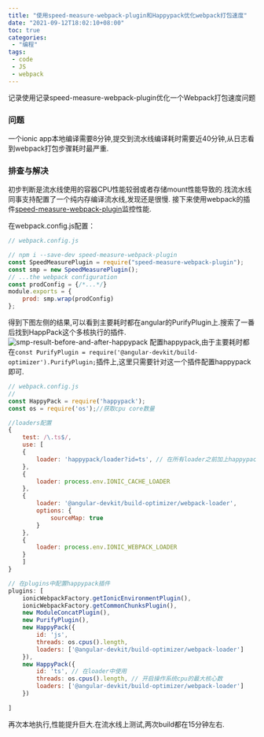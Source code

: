 ```yaml
---
title: "使用speed-measure-webpack-plugin和Happypack优化webpack打包速度"
date: "2021-09-12T18:02:10+08:00"
toc: true 
categories:
 - "编程"
tags:
 - code
 - JS
 - webpack
---
```

 
记录使用记录speed-measure-webpack-plugin优化一个Webpack打包速度问题

<!--more-->

### 问题

一个ionic app本地编译需要8分钟,提交到流水线编译耗时需要近40分钟,从日志看到webpack打包步骤耗时最严重.

### 排查与解决

初步判断是流水线使用的容器CPU性能较弱或者存储mount性能导致的.找流水线同事支持配置了一个纯内存编译流水线,发现还是很慢.
接下来使用webpack的插件[speed-measure-webpack-plugin](https://www.npmjs.com/package/speed-measure-webpack-plugin)监控性能.

在webpack.config.js配置：
```js
// webpack.config.js

// npm i --save-dev speed-measure-webpack-plugin
const SpeedMeasurePlugin = require("speed-measure-webpack-plugin");
const smp = new SpeedMeasurePlugin();
// ...the webpack configuration
const prodConfig = {/*...*/}
module.exports = {
    prod: smp.wrap(prodConfig)
};

```

得到下图左侧的结果,可以看到主要耗时都在angular的PurifyPlugin上.搜索了一番后找到HappPack这个多核执行的插件.
![smp-result-before-and-after-happypack](/py/happypack.jpg)
配置happypack,由于主要耗时都在`const PurifyPlugin = require('@angular-devkit/build-optimizer').PurifyPlugin;`插件上,这里只需要针对这一个插件配置happypack即可.

```js
// webpack.config.js
// 
const HappyPack = require('happypack');
const os = require('os');//获取cpu core数量

//loaders配置
{
    test: /\.ts$/, 
    use: [
    {
        loader: 'happypack/loader?id=ts', // 在所有loader之前加上happypack/loader,id是plugins中定义的
    },
    {
        loader: process.env.IONIC_CACHE_LOADER
    },
    {
        loader: '@angular-devkit/build-optimizer/webpack-loader',
        options: {
            sourceMap: true
        }
    },
    {
        loader: process.env.IONIC_WEBPACK_LOADER
    }
    ]
}

// 在plugins中配置happypack插件
plugins: [
    ionicWebpackFactory.getIonicEnvironmentPlugin(),
    ionicWebpackFactory.getCommonChunksPlugin(),
    new ModuleConcatPlugin(),
    new PurifyPlugin(),
    new HappyPack({
        id: 'js',
        threads: os.cpus().length,
        loaders: ['@angular-devkit/build-optimizer/webpack-loader']
    }),
    new HappyPack({
        id: 'ts', // 在loader中使用
        threads: os.cpus().length, // 开启操作系统cpu的最大核心数
        loaders: ['@angular-devkit/build-optimizer/webpack-loader']
    })
    
]
```

再次本地执行,性能提升巨大.在流水线上测试,两次build都在15分钟左右.